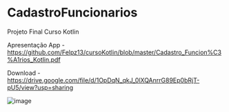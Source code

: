 # CadastroFuncionarios
Projeto Final Curso Kotlin


Apresentação App - https://github.com/Felpz13/cursoKotlin/blob/master/Cadastro_Funcion%C3%A1rios_Kotlin.pdf

Download - https://drive.google.com/file/d/1OpDqN_qkJ_0lXQAnrrG89Ep0bRjT-pU5/view?usp=sharing

![image](https://user-images.githubusercontent.com/44233668/48573349-17df3080-e8f3-11e8-8995-bbd8b137cfd1.png)
